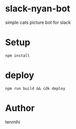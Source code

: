 # slack-nyan-bot

simple cats picture bot for slack

# Setup

```
npm install
```

# deploy

```
npm run build && cdk deploy
```

# Author

tenmihi
